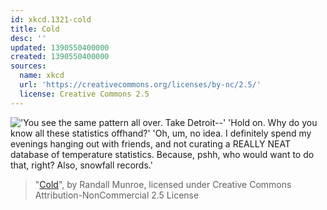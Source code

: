 ```yaml
---
id: xkcd.1321-cold
title: Cold
desc: ''
updated: 1390550400000
created: 1390550400000
sources:
  name: xkcd
  url: 'https://creativecommons.org/licenses/by-nc/2.5/'
  license: Creative Commons 2.5
---
```

!['You see the same pattern all over. Take Detroit--' 'Hold on. Why do you know all these statistics offhand?' 'Oh, um, no idea. I definitely spend my evenings hanging out with friends, and not curating a REALLY NEAT database of temperature statistics. Because, pshh, who would want to do that, right? Also, snowfall records.'](https://imgs.xkcd.com/comics/cold.png)
> "[Cold](https://xkcd.com/1321/)", by Randall Munroe, licensed under Creative Commons Attribution-NonCommercial 2.5 License
